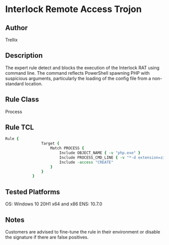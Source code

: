 # Interlock Remote Access Trojon

## Author
Trellix

## Description
The expert rule detect and blocks the execution of the Interlock RAT using command line. The command reflects PowerShell spawning PHP with suspicious arguments, particularly the loading of the config file from a non-standard location.

## Rule Class 
Process

## Rule TCL
```tcl
Rule {				
				Target {
					Match PROCESS { 
						Include OBJECT_NAME { -v "php.exe" }
						Include PROCESS_CMD_LINE { -v "*-d extension=zip -d extension_dir=ext *" }	
						Include -access "CREATE"																
					}
				}
			}
```

## Tested Platforms
OS: Windows 10 20H1 x64 and x86
ENS: 10.7.0

## Notes
Customers are advised to fine-tune the rule in their environment or disable the signature if there are false positives.